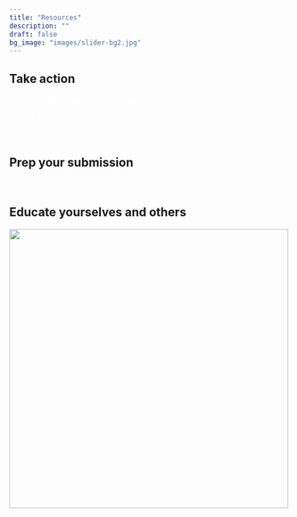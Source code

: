 ```yaml
---
title: "Resources"
description: ""
draft: false
bg_image: "images/slider-bg2.jpg"
---
```


## Take action

<a class="wp-block-button__link" style = "color:white" href="https://tinyurl.com/anti-asian-violence-resources/" target="_blank">National Anti-Asian violence resources</a>


<a class="wp-block-button__link" style = "color:white" href="https://stopaapihate.org/" target="_blank">Report a hate incident</a>


<a class="wp-block-button__link" style = "color:white" href="https://docs.google.com/spreadsheets/u/1/d/1uiuO3InNLt5VvnKbUPhk3pZ9x6fPaCTghWS-cTHvzFM/htmlview?fbclid=IwAR1AzZaWVf2fB1lgCQDyeFUj89r3EhoiCRM5bSnciwzgJ1-wX-9k3xpK4LQ#/" target="_blank">Healthcare-focused anti-racism resources</a>



## Prep your submission

<a class="wp-block-button__link" style = "color:white" href="https://drive.google.com/drive/folders/1_zsm2GjuAIxTC6U1I2bYiNB3BIS_7TZj?usp=sharing" target="_blank">Guidelines for submissions</a>



## Educate yourselves and others 


<img src="/images/Bookshelf.png" width="500" class="center" />
